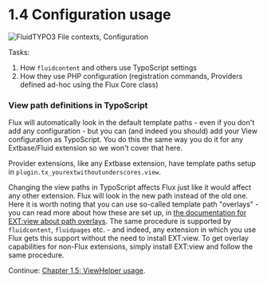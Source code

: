 1.4 Configuration usage
=======================

![FluidTYPO3 File contexts, Configuration](../Images/FileContext/Configuration.svgz)

Tasks:

1. How `fluidcontent` and others use TypoScript settings
3. How they use PHP configuration (registration commands, Providers defined ad-hoc using the Flux Core class)


### View path definitions in TypoScript

Flux will automatically look in the default template paths - even if you don't add any configuration - but you can (and indeed you
should) add your View configuration as TypoScript. You do this the same way you do it for any Extbase/Fluid extension so we won't
cover that here.

Provider extensions, like any Extbase extension, have template paths setup in `plugin.tx_yourextwithoutunderscores.view`.

Changing the view paths in TypoScript affects Flux just like it would affect any other extension. Flux will look in the new path
instead of the old one. Here it is worth noting that you can use so-called template path "overlays" - you can read more about how
these are set up, in [the documentation for EXT:view about path overlays](https://github.com/FluidTYPO3/view#template-path-overlays).
The same procedure is supported by `fluidcontent`, `fluidpages` etc. - and indeed, any extension in which you use Flux gets this
support without the need to install EXT:view. To get overlay capabilities for non-Flux extensions, simply install EXT:view and
follow the same procedure.

Continue: [Chapter 1.5: ViewHelper usage](1.5.ViewHelperUsage.md).
